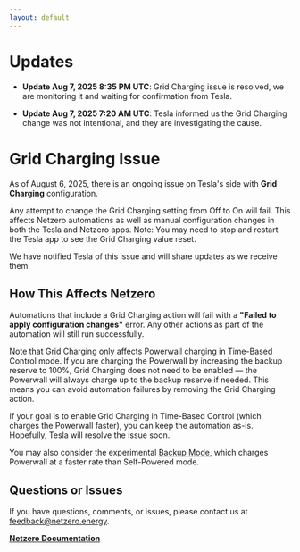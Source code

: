 ```yaml
---
layout: default
---
```


# Updates

- **Update Aug 7, 2025 8:35 PM UTC**: Grid Charging issue is resolved, we are monitoring it and waiting for confirmation from Tesla.

- **Update Aug 7, 2025 7:20 AM UTC**: Tesla informed us the Grid Charging change was not intentional, and they are investigating the cause.

# Grid Charging Issue

As of August 6, 2025, there is an ongoing issue on Tesla's side with **Grid Charging** configuration.

Any attempt to change the Grid Charging setting from Off to On will fail. This affects Netzero automations
as well as manual configuration changes in both the Tesla and Netzero apps.
Note: You may need to stop and restart the Tesla app to see the Grid Charging value reset.

We have notified Tesla of this issue and will share updates as we receive them.


## How This Affects Netzero

Automations that include a Grid Charging action will fail with a
**"Failed to apply configuration changes"** error. Any other actions as part of the automation
will still run successfully.

Note that Grid Charging only affects Powerwall charging in Time-Based Control mode. If you are charging
the Powerwall by increasing the backup reserve to 100%, Grid Charging does not need to be enabled —
the Powerwall will always charge up to the backup reserve if needed. This means you can avoid automation
failures by removing the Grid Charging action.

If your goal is to enable Grid Charging in Time-Based Control (which charges the Powerwall faster),
you can keep the automation as-is. Hopefully, Tesla will resolve the issue soon.

You may also consider the experimental [Backup Mode](https://www.netzero.energy/docs/backup_mode),
which charges Powerwall at a faster rate than Self-Powered mode.

## Questions or Issues

If you have questions, comments, or issues, please contact us at [feedback@netzero.energy](mailto:feedback@netzero.energy).

**[Netzero Documentation](https://docs.netzero.energy)**
